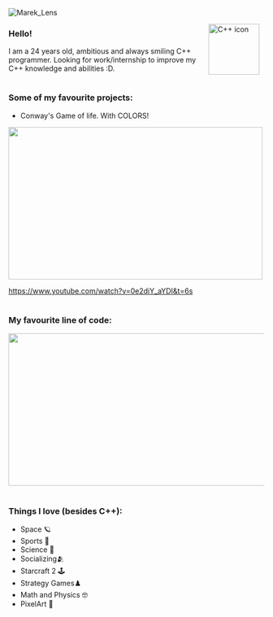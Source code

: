 
![Marek_Lens](https://github.com/user-attachments/assets/c95fc092-00a1-4a0c-8c98-6fc3fa7f10b3)

<img align="right" alt="C++ icon" width="100px" style="padding-right:10px;" src="https://cdn.jsdelivr.net/gh/devicons/devicon@latest/icons/cplusplus/cplusplus-original.svg" />

### Hello!
I am a 24 years old, ambitious and always smiling C++ programmer.
Looking for work/internship to improve my C++ knowledge and abilities :D. 
#

### Some of my favourite projects:  
- Conway's Game of life. With COLORS!  
<img src="https://github.com/user-attachments/assets/1391fc1a-cf63-4319-8d2e-fbd217bab837" width="500" height="300">
            
https://www.youtube.com/watch?v=0e2diY_aYDI&t=6s     

#

### My favourite line of code:

<img src="https://github.com/user-attachments/assets/a17d5db4-6c7b-4f54-9364-a9acf0910f47" width="600" height="300">

#
### Things I love (besides C++):
- Space 🪐 
- Sports 👟
- Science 🔬
- Socializing🫂
- Starcraft 2 🕹️
- Strategy Games♟️
- Math and Physics 🤓
- PixelArt 👾
#

